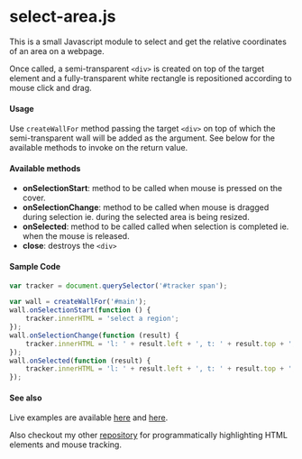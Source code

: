 # select-area.js

This is a small Javascript module to select and get the relative coordinates of an area on a webpage. 

Once called, a semi-transparent ```<div>``` is created on top of the target element and a fully-transparent white rectangle is repositioned according to mouse click and drag.

#### Usage
Use ```createWallFor``` method passing the target ```<div>``` on top of which the semi-transparent wall will be added as the argument. See below for the available methods to invoke on the return value.

#### Available methods
* __onSelectionStart__: method to be called when mouse is pressed on the cover.
* __onSelectionChange__: method to be called when mouse is dragged during selection ie. during the selected area is being resized.
* __onSelected__: method to be called called when selection is completed ie. when the mouse is released. 
* __close__: destroys the ```<div>```

#### Sample Code
```javascript
var tracker = document.querySelector('#tracker span');

var wall = createWallFor('#main');
wall.onSelectionStart(function () {
    tracker.innerHTML = 'select a region';
});
wall.onSelectionChange(function (result) {
    tracker.innerHTML = 'l: ' + result.left + ', t: ' + result.top + ', w: ' + result.width + ', h: ' + result.height;
});
wall.onSelected(function (result) {
    tracker.innerHTML = 'l: ' + result.left + ', t: ' + result.top + ', w: ' + result.width + ', h: ' + result.height;
});
```

#### See also
Live examples are available [here](https://artsince.github.io/select-area.js/index.html) and [here](https://artsince.github.io/select-area.js/svg-capture.html).

Also checkout my other [repository](https://github.com/artsince/highlight-area.js) for programmatically highlighting HTML elements and mouse tracking.